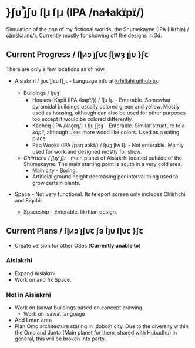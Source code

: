# }ʃᴜ j͐ʃᴜ ſɭɹ ſןɹ (IPA /naɬakɪ̈pɪ̈/)

Simulation of the one of my fictional worlds, the Shumekayne (IPA (Iikrhia) /çɪ̈mɛka.inɛ/). Currently mostly for showing off the designs in 3d. 

## Current Progress / ſɭᴎɔ j͑ʃᴜꞇ ſ͕ɭwȝ ꞁȷ̀ᴜ }ʃꞇ

There are only a few locations as of now.

- Aisiakrhi / ꞁȷ̀ᴜꞇ j͑ʃꞇᴜ ſɭˬꞇ - Language info at [krhitlahi.github.io](https://krhitlashi.github.io/%C5%BF%CD%94%C9%AD%E1%B4%9C%20%E1%B6%85%C5%BF%C9%94.html).
  - Buildings / ſןᴜȝ
    - Houses (Kapii (IPA /kapɪ̈/)) / ſɭᴜ ſןɹ - Enterable. Somewhat pyramidal buildings usually colored green and yellow. Mostly used as housing, although can also be used for other purposes too except it would be colored differently.
    - Kacheq (IPA /kaç̠ɛŋ/) / ſɭᴜ ſ͔ɭɔȝ - Enterable. Similar structure to a *kapii*, although uses more wood like colors. Used as a eating place.
    - Paq Wookii (IPA /paŋ ʋəkɪ̈/) / ſןᴜȝ ᶅſw ſɭɹ - Not enterable. Mainly used for work and designed mostly for show. 
  - *Chiirhchii / ſ͔ɭɹƴ ſ͔ɭɹ* - main planet of Aisiakrhi located outside of the Shumekayne. The main starting point is south in a very cold area.
    - Main city - Boring.
    - Artificial ground height decreasing per interval thing used to grow certain plants.

- Space - Not very functional. Its teleport screen only includes Chiirhchii and Siqchii.
  - Spaceship - Enterable. Iikrhian design.

## Current Plans / ſɭᴎɔ j͑ʃᴜꞇ ʃэ ſ̀ȷᴜ ſɭᴜꞇ }ʃꞇ

- Create version for other OSes (**Currently unable to**)

### Aisiakrhi

- Expand Aisiakrhi.
- Work on and fix Space.

### Not in Aisiakrhi

- Work on Isawat buildings based on concept drawing.
  - Work on Isawat language
- Add Lmən area
- Plan Omo architecture staring in Idoboih city. Due to the diversity within the Omo and Jantə (Main planet for them, shared with Hubadhu) in general, this will be broken into parts.
